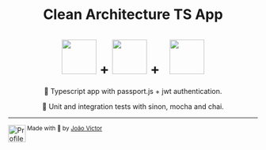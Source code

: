 <div align="center">

<h1>
  Clean Architecture TS App<br/><br/>
  <img src="https://miro.medium.com/max/400/1*YI1tt4kGzvea-v4dAhZ90w.png" height=70 /> +
  <img src="https://vegibit.com/wp-content/uploads/2018/07/JSON-Web-Token-Authentication-With-Node.png" height=70 /> + &nbsp;
  <img src="https://cdn.jsdelivr.net/gh/devicons/devicon/icons/typescript/typescript-plain.svg" height="70" /> 
</h1>

<p>🔐 Typescript app with passport.js + jwt authentication.</p>
<p>🧪 Unit and integration tests with sinon, mocha and chai.</p>
</div>

---

<div>
  <img align="left" src="https://i.imgur.com/ufUYAFh.png" width=35 alt="Profile"/>
  <sub>Made with 💙 by <a href="https://github.com/joaovictornsv">João Victor</a></sub>
</div>
